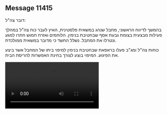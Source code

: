 ## Message 11415

דובר צה"ל:

בהמשך לדיווח הראשוני, מחבל שנהג במשאית פלסטינית, האיץ לעבר כוח צה"ל במהלך פעילות מבצעית בצומת גבעת אסף שבחטיבת בנימין. 
הלוחמים ואזרח חמוש חתרו למגע ונטרלו את המחבל.
נשלל החשד כי מדובר במשאית ממולכדת.

כוחות צה"ל ומג"ב פעלו בראפאת שבחטיבת בנימין למיפוי ביתו של המחבל אשר ביצע את הפיגוע.
המיפוי בוצע לצורך בחינת האפשרות להריסת הבית.

![Video](https://data.iron-swords.co.il/2024/September/11/11415/11415_media.mp4)
